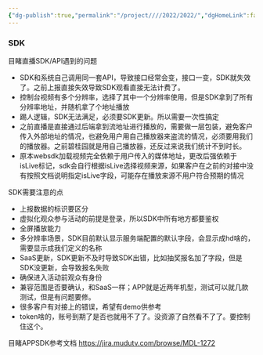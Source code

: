 ```yaml
---
{"dg-publish":true,"permalink":"/project////2022/2022/","dgHomeLink":false,"dgPassFrontmatter":false}
---
```



### SDK
目睹直播SDK/API遇到的问题
- SDK和系统自己调用同一套API，导致接口经常会变，接口一变，SDK就失效了。之前上报直接失效导致SDK观看直接无法计费了。
- 控制台视频有多个分辨率，选择了其中一个分辨率使用，但是SDK拿到了所有分辨率地址，并随机拿了个地址播放
- 踢人逻辑，SDK无法满足，必须要SDK更新。所以需要一次性搞定
- 之前直播是直接通过后端拿到流地址进行播放的，需要做一层包装，避免客户传入外部地址的情况，也避免用户用自己播放器来盗流的情况，必须要用我们的播放器。之前碧桂园就是用自己播放器，还反过来说我们统计不到时长。
- 原本websdk加载视频完全依赖于用户传入的媒体地址，更改后强依赖于isLive标记，sdk会自行根据isLive选择视频来源，如果客户在之前的对接中没有按照文档说明指定isLive字段，可能存在播放来源不用户符合预期的情况



SDK需要注意的点
- 上报数据的标识要区分
- 虚拟化观众参与活动的前提是登录，所以SDK中所有地方都要鉴权
- 全屏播放能力
- 多分辨率场景，SDK目前默认显示服务端配置的默认字段，会显示成hd啥的，需要显示成我们定义的名称
- SaaS更新，SDK更新不及时导致SDK出错，比如抽奖报名加了字段，但是SDK没更新，会导致报名失败
- 确保进入活动前观众有身份
- 兼容范围是否要确认，和SaaS一样；APP就是近两年机型，测试可以就几款测试，但是有问题要修。
- 很多客户有对接上的错误，希望有demo供参考
- token啥的，账号到期了是否也就用不了了。没资源了自然看不了了。要控制住这个。

目睹APPSDK参考文档
https://jira.mudutv.com/browse/MDL-1272








